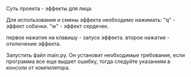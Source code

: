 Суть проекта - эффекты для лица.

Для использования и смены эффекта необходимо нажимать:
"q" - эффект собачки.
"w" - эффект сердечек.

первое нажатие на клавишу - запуск эффекта.
второе нажатие - отключение эффекта.

Запустить файл main.py.
Он установит необходимые требования, если программа все еще выдает ошибку, тогда следуйте указаниям
в консоли от компилятора.

